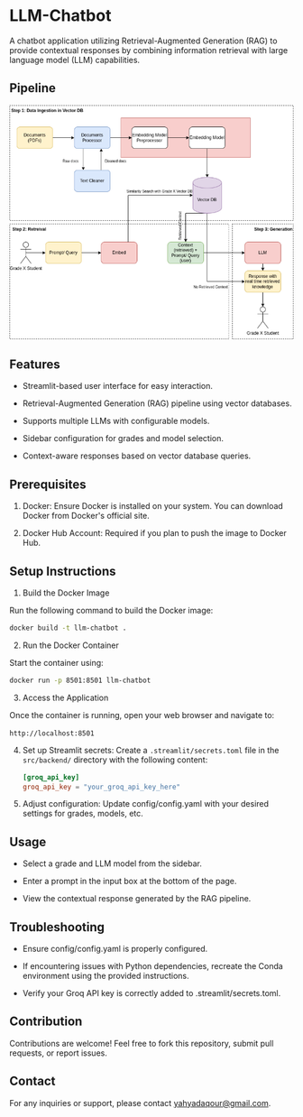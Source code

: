 # LLM-Chatbot
A chatbot application utilizing Retrieval-Augmented Generation (RAG) to provide contextual responses by combining information retrieval with large language model (LLM) capabilities.

## Pipeline
![Alt text](images/pipeline/low-level-chatbot-pipleline-diagram.drawio.png)

## Features

- Streamlit-based user interface for easy interaction.

- Retrieval-Augmented Generation (RAG) pipeline using vector databases.

- Supports multiple LLMs with configurable models.

- Sidebar configuration for grades and model selection.

- Context-aware responses based on vector database queries.


## Prerequisites

1. Docker: Ensure Docker is installed on your system. You can download Docker from Docker's official site.

2. Docker Hub Account: Required if you plan to push the image to Docker Hub.

## Setup Instructions

1. Build the Docker Image

Run the following command to build the Docker image:

```bash
docker build -t llm-chatbot .
```

2. Run the Docker Container

Start the container using:

```bash
docker run -p 8501:8501 llm-chatbot
```

3. Access the Application

Once the container is running, open your web browser and navigate to:

`http://localhost:8501`

4. Set up Streamlit secrets: Create a `.streamlit/secrets.toml` file in the `src/backend/` directory with the following content:
    ```toml
    [groq_api_key]
    groq_api_key = "your_groq_api_key_here"

    ```
5. Adjust configuration: Update config/config.yaml with your desired settings for grades, models, etc.


## Usage

- Select a grade and LLM model from the sidebar.

- Enter a prompt in the input box at the bottom of the page.

- View the contextual response generated by the RAG pipeline.

## Troubleshooting

- Ensure config/config.yaml is properly configured.

- If encountering issues with Python dependencies, recreate the Conda environment using the provided instructions.

- Verify your Groq API key is correctly added to .streamlit/secrets.toml.

## Contribution
Contributions are welcome! Feel free to fork this repository, submit pull requests, or report issues.

## Contact
For any inquiries or support, please contact yahyadaqour@gmail.com.